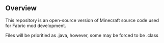 ## Overview
This repository is an open-source version of Minecraft source code used for Fabric mod development.

Files will be prioritied as .java, however, some may be forced to be .class
